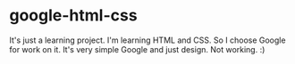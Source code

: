 # google-html-css
It's just a learning project. I'm learning HTML and CSS. So I choose Google for work on it. It's very simple Google and just design. Not working. :)  
